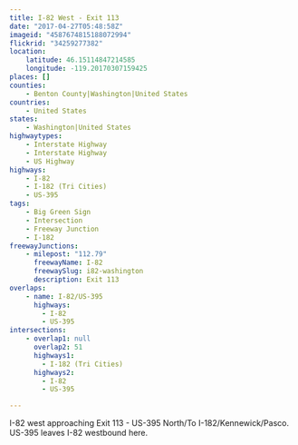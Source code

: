 ```yaml
---
title: I-82 West - Exit 113
date: "2017-04-27T05:48:58Z"
imageid: "4587674815188072994"
flickrid: "34259277382"
location:
    latitude: 46.15114847214585
    longitude: -119.20170307159425
places: []
counties:
    - Benton County|Washington|United States
countries:
    - United States
states:
    - Washington|United States
highwaytypes:
    - Interstate Highway
    - Interstate Highway
    - US Highway
highways:
    - I-82
    - I-182 (Tri Cities)
    - US-395
tags:
    - Big Green Sign
    - Intersection
    - Freeway Junction
    - I-182
freewayJunctions:
    - milepost: "112.79"
      freewayName: I-82
      freewaySlug: i82-washington
      description: Exit 113
overlaps:
    - name: I-82/US-395
      highways:
        - I-82
        - US-395
intersections:
    - overlap1: null
      overlap2: 51
      highways1:
        - I-182 (Tri Cities)
      highways2:
        - I-82
        - US-395

---
```

I-82 west approaching Exit 113 - US-395 North/To I-182/Kennewick/Pasco.  US-395 leaves I-82 westbound here.